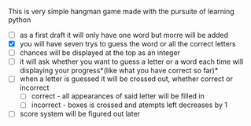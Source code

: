 This is very simple hangman game made with the pursuite of learning python

 - [ ] as a first draft it will only have one word but morre will be added
 - [x] you will have seven trys to guess the word or all the correct letters
 - [ ] chances will be displayed at the top as an integer
 - [ ] it will ask whether you want to guess a letter or a word each time will displaying
    your progress*(like what you have correct so far)*
 - [ ] when a letter is guessed it will be crossed out, whether correct or incorrect
    - [ ] correct - all appearances of said letter will be filled in
    - [ ] incorrect - boxes is crossed and atempts left decreases by 1
 - [ ] score system will be figured out later
